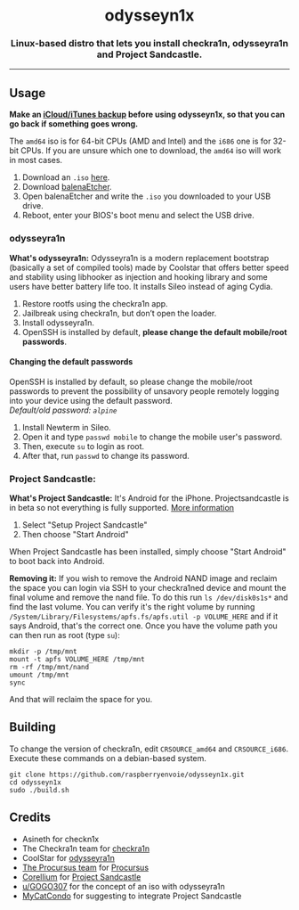 <h1 align="center">odysseyn1x</h1>
<h3 align="center">Linux-based distro that lets you install checkra1n, odysseyra1n and Project Sandcastle.</h3>

-------

## Usage

**Make an [iCloud/iTunes backup](https://support.apple.com/en-us/HT203977) before using odysseyn1x, so that you can go back if something goes wrong.**

The `amd64` iso is for 64-bit CPUs (AMD and Intel) and the `i686` one is for 32-bit CPUs.
If you are unsure which one to download, the `amd64` iso will work in most cases.

1. Download an `.iso` [here](https://github.com/raspberryenvoie/odysseyn1x/releases).
2. Download [balenaEtcher](https://www.balena.io/etcher/).
3. Open balenaEtcher and write the `.iso` you downloaded to your USB drive.
4. Reboot, enter your BIOS's boot menu and select the USB drive.

### odysseyra1n
**What's odysseyra1n:** Odysseyra1n is a modern replacement bootstrap (basically a set of compiled tools) made by Coolstar that offers better speed and stability using libhooker as injection and hooking library and some users have better battery life too. It installs Sileo instead of aging Cydia.

1. Restore rootfs using the checkra1n app.
2. Jailbreak using checkra1n, but don’t open the loader.
3. Install odysseyra1n.
4. OpenSSH is installed by default, **please change the default mobile/root passwords**.

#### Changing the default passwords

OpenSSH is installed by default, so please change the mobile/root passwords to prevent the possibility of unsavory people remotely logging into your device using the default password.\
*Default/old password: `alpine`*

1. Install Newterm in Sileo.
2. Open it and type `passwd mobile` to change the mobile user's password.
3. Then, execute `su` to login as root.
4. After that, run `passwd` to change its password.

### Project Sandcastle:
**What's Project Sandcastle:** It's Android for the iPhone. Projectsandcastle is in beta so not everything is fully supported. [More information](https://projectsandcastle.org)

1. Select "Setup Project Sandcastle"
2. Then choose "Start Android"

When Project Sandcastle has been installed, simply choose "Start Android" to boot back into Android.

**Removing it:**
If you wish to remove the Android NAND image and reclaim the space you can login via SSH to your checkra1ned device and mount the final volume and remove the nand file. To do this run `ls /dev/disk0s1s*` and find the last volume. You can verify it's the right volume by running `/System/Library/Filesystems/apfs.fs/apfs.util -p VOLUME_HERE` and if it says Android, that's the correct one. Once you have the volume path you can then run as root (type `su`):
```
mkdir -p /tmp/mnt
mount -t apfs VOLUME_HERE /tmp/mnt
rm -rf /tmp/mnt/nand
umount /tmp/mnt
sync
```
And that will reclaim the space for you.

## Building

To change the version of checkra1n, edit `CRSOURCE_amd64` and `CRSOURCE_i686`.\
Execute these commands on a debian-based system.
```
git clone https://github.com/raspberryenvoie/odysseyn1x.git
cd odysseyn1x
sudo ./build.sh
```
## Credits
- Asineth for checkn1x
- The Checkra1n team for [checkra1n](https://checkra.in)
- CoolStar for [odysseyra1n](https://github.com/coolstar/Odyssey-bootstrap)
- [The Procursus team](https://github.com/ProcursusTeam/) for [Procursus](https://github.com/ProcursusTeam/Procursus)
- [Corellium](https://github.com/corellium) for [Project Sandcastle](https://projectsandcastle.org)
- [u/GOGO307](https://www.reddit.com/user/GOGO307/) for the concept of an iso with odysseyra1n
- [MyCatCondo](https://github.com/MyCatCondo) for suggesting to integrate Project Sandcastle
